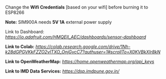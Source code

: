 Change the **Wifi Credentials** [based on your wifi] before burning it to ESP8266

**Note:** SIM900A needs **5V 1A** external power supply

Link to Dashboard:  _https://io.adafruit.com/HMQEII_AEC/dashboards/sensor-dashboard_
	
**Link to Colab:** _https://colab.research.google.com/drive/1Nh-k28dGPGVKkFZZO2vITXO_OnjGvcC7?authuser=1#scrollTo=X0KVBkXIr8kN_

**Link to OpenWeatherMap:** _https://home.openweathermap.org/api_keys_

**Link to IMD Data Services:** _https://dsp.imdpune.gov.in/_
